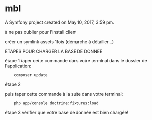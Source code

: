 mbl
===

A Symfony project created on May 10, 2017, 3:59 pm.



à ne pas oublier pour l'install client

créer un symlink assets 1fois (démarche à détailler...)










ETAPES POUR CHARGER LA BASE DE DONNEE

étape 1  taper cette commande dans votre terminal dans le dossier de l'application:

        composer update

étape 2 

puis taper cette commande à la suite dans votre terminal:

        php app/console doctrine:fixtures:load


étape 3 vérifier que votre base de donnée est bien chargée!

